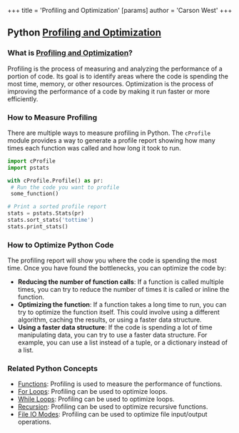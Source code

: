 +++
 title = 'Profiling and Optimization'
[params]
	author = 'Carson West'
+++
## Python [Profiling and Optimization](./../profiling-and-optimization/)

### What is [Profiling and Optimization](./../profiling-and-optimization/)?
Profiling is the process of measuring and analyzing the performance of a portion of code. Its goal is to identify areas where the code is spending the most time, memory, or other resources. Optimization is the process of improving the performance of a code by making it run faster or more efficiently.

### How to Measure Profiling
There are multiple ways to measure profiling in Python. The `cProfile` module provides a way to generate a profile report showing how many times each function was called and how long it took to run.

```python
import cProfile
import pstats

with cProfile.Profile() as pr:
 # Run the code you want to profile
 some_function()

# Print a sorted profile report
stats = pstats.Stats(pr)
stats.sort_stats('tottime')
stats.print_stats()
```

### How to Optimize Python Code
The profiling report will show you where the code is spending the most time. Once you have found the bottlenecks, you can optimize the code by:

- **Reducing the number of function calls**: If a function is called multiple times, you can try to reduce the number of times it is called or inline the function.
- **Optimizing the function**: If a function takes a long time to run, you can try to optimize the function itself. This could involve using a different algorithm, caching the results, or using a faster data structure.
- **Using a faster data structure**: If the code is spending a lot of time manipulating data, you can try to use a faster data structure. For example, you can use a list instead of a tuple, or a dictionary instead of a list.

### Related Python Concepts

- [Functions](./../functions/): Profiling is used to measure the performance of functions.
- [For Loops](./../for-loops/): Profiling can be used to optimize loops.
- [While Loops](./../while-loops/): Profiling can be used to optimize loops.
- [Recursion](./../recursion/): Profiling can be used to optimize recursive functions.
- [File IO Modes](./../file-io-modes/): Profiling can be used to optimize file input/output operations.